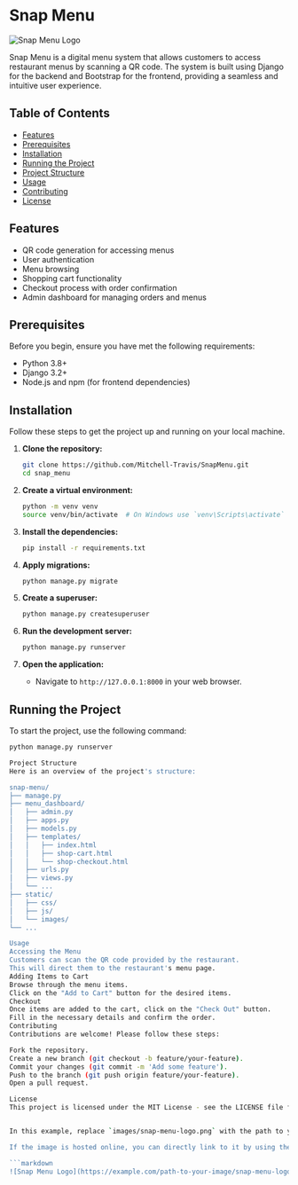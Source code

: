 # Snap Menu

![Snap Menu Logo](images/snap-menu-logo.png)

Snap Menu is a digital menu system that allows customers to access restaurant menus by scanning a QR code. The system is built using Django for the backend and Bootstrap for the frontend, providing a seamless and intuitive user experience.

## Table of Contents

- [Features](#features)
- [Prerequisites](#prerequisites)
- [Installation](#installation)
- [Running the Project](#running-the-project)
- [Project Structure](#project-structure)
- [Usage](#usage)
- [Contributing](#contributing)
- [License](#license)

## Features

- QR code generation for accessing menus
- User authentication
- Menu browsing
- Shopping cart functionality
- Checkout process with order confirmation
- Admin dashboard for managing orders and menus

## Prerequisites

Before you begin, ensure you have met the following requirements:

- Python 3.8+
- Django 3.2+
- Node.js and npm (for frontend dependencies)

## Installation

Follow these steps to get the project up and running on your local machine.

1. **Clone the repository:**
    ```sh
    git clone https://github.com/Mitchell-Travis/SnapMenu.git
    cd snap_menu
    ```

2. **Create a virtual environment:**
    ```sh
    python -m venv venv
    source venv/bin/activate  # On Windows use `venv\Scripts\activate`
    ```

3. **Install the dependencies:**
    ```sh
    pip install -r requirements.txt
    ```

4. **Apply migrations:**
    ```sh
    python manage.py migrate
    ```

5. **Create a superuser:**
    ```sh
    python manage.py createsuperuser
    ```

6. **Run the development server:**
    ```sh
    python manage.py runserver
    ```

7. **Open the application:**
    - Navigate to `http://127.0.0.1:8000` in your web browser.

## Running the Project

To start the project, use the following command:
```sh
python manage.py runserver

Project Structure
Here is an overview of the project's structure:

snap-menu/
├── manage.py
├── menu_dashboard/
│   ├── admin.py
│   ├── apps.py
│   ├── models.py
│   ├── templates/
│   │   ├── index.html
│   │   ├── shop-cart.html
│   │   └── shop-checkout.html
│   ├── urls.py
│   ├── views.py
│   └── ...
├── static/
│   ├── css/
│   ├── js/
│   └── images/
└── ...

Usage
Accessing the Menu
Customers can scan the QR code provided by the restaurant.
This will direct them to the restaurant's menu page.
Adding Items to Cart
Browse through the menu items.
Click on the "Add to Cart" button for the desired items.
Checkout
Once items are added to the cart, click on the "Check Out" button.
Fill in the necessary details and confirm the order.
Contributing
Contributions are welcome! Please follow these steps:

Fork the repository.
Create a new branch (git checkout -b feature/your-feature).
Commit your changes (git commit -m 'Add some feature').
Push to the branch (git push origin feature/your-feature).
Open a pull request.

License
This project is licensed under the MIT License - see the LICENSE file for details.


In this example, replace `images/snap-menu-logo.png` with the path to your image file within your repository. Make sure the image is added to the repository and committed, so it's available when someone views your `README.md`.

If the image is hosted online, you can directly link to it by using the URL of the image instead of the relative path. For example:

```markdown
![Snap Menu Logo](https://example.com/path-to-your-image/snap-menu-logo.png)

